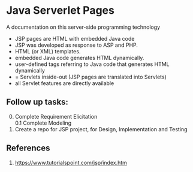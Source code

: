 # Java Serverlet Pages
A documentation on this server-side programming technology

* JSP pages are HTML with embedded Java code
* JSP was developed as response to ASP and PHP.
* HTML (or XML) templates.
* embedded Java code generates HTML dynamically.
* user-defined tags referring to Java code that generates HTML dynamically 
* = Servlets inside-out  (JSP pages are translated into Servlets)
* all Servlet features are directly available


## Follow up tasks:
0. Complete Requirement Elicitation \
0.1 Complete Modeling 
1. Create a repo for JSP project, for Design, Implementation and Testing

## References
1) https://www.tutorialspoint.com/jsp/index.htm
